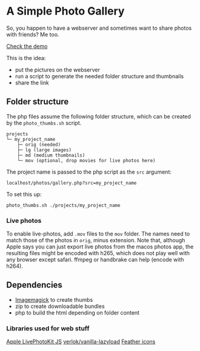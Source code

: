 # A Simple Photo Gallery

So, you happen to have a webserver and sometimes want to share photos with friends?
Me too.

[Check the demo](https://makeitso.one/photodemo/gallery.php?src=demo)

This is the idea:

- put the pictures on the webserver
- run a script to generate the needed folder structure and thumbnails
- share the link

## Folder structure
The php files assume the following folder structure, which can be created by the `photo_thumbs.sh` script.

```
projects
└─ my_project_name
    ├─ orig (needed)
    ├─ lg (large images)
    ├─ md (medium thumbnails)
    └─ mov (optional, drop movies for live photos here)
```

The project name is passed to the php script as the `src` argument:
```
localhost/photos/gallery.php?src=my_project_name
```

To set this up:
```
photo_thumbs.sh ./projects/my_project_name
```

### Live photos
To enable live-photos, add `.mov` files to the `mov` folder. The names need to match those of the photos in `orig`, minus extension.
Note that, although Apple says you can just export live photos from the macos photos app, the resulting files might be encoded with h265, which does not play well with any browser except safari. ffmpeg or handbrake can help (encode with h264).

## Dependencies

- [Imagemagick](https://imagemagick.org/index.php) to create thumbs
- zip to create downloadable bundles
- php to build the html depending on folder content


### Libraries used for web stuff
[Apple LivePhotoKit JS](https://developer.apple.com/documentation/livephotoskitjs)
[verlok/vanilla-lazyload](https://github.com/verlok/vanilla-lazyload)
[Feather icons](https://feathericons.com/)

